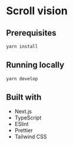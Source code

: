 # Scroll vision

## Prerequisites

```bash
yarn install
```

## Running locally

```bash
yarn develop
```

## Built with

- Next.js
- TypeScript
- ESlint
- Prettier
- Tailwind CSS
